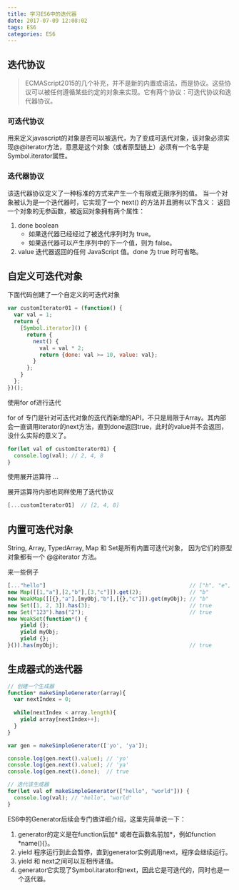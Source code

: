 ```yaml
---
title: 学习ES6中的迭代器
date: 2017-07-09 12:08:02
tags: ES6
categories: ES6 
---
```


## 迭代协议

> ECMAScript2015的几个补充，并不是新的内置或语法，而是协议。这些协议可以被任何遵循某些约定的对象来实现。它有两个协议：可迭代协议和迭代器协议。

<!--more-->

### 可迭代协议

用来定义javascript的对象是否可以被迭代，为了变成可迭代对象，该对象必须实现@@iterator方法，意思是这个对象（或者原型链上）必须有一个名字是Symbol.iterator属性。

### 迭代器协议

该迭代器协议定义了一种标准的方式来产生一个有限或无限序列的值。
当一个对象被认为是一个迭代器时，它实现了一个 next() 的方法并且拥有以下含义：
返回一个对象的无参函数，被返回对象拥有两个属性：

1. done boolean
	* 如果迭代器已经经过了被迭代序列时为 true。
	* 如果迭代器可以产生序列中的下一个值，则为 false。
2. value
	 迭代器返回的任何 JavaScript 值。done 为 true 时可省略。

## 自定义可迭代对象

下面代码创建了一个自定义的可迭代对象

```javascript
var customIterator01 = (function() {
  var val = 1;
  return {
    [Symbol.iterator]() {
      return {	
        next() {
          val = val * 2;
          return {done: val >= 10, value: val};
        }
      };
    }
  };
})();
```

使用for of进行迭代

for of 专门是针对可迭代对象的迭代而新增的API，不只是局限于Array。其内部会一直调用iterator的next方法，直到done返回true，此时的value并不会返回，没什么实际的意义了。

```javascript
for(let val of customIterator01) {
  console.log(val); // 2, 4, 8
}
```

使用展开运算符 ...

展开运算符内部也同样使用了迭代协议

```javascript
[...customIterator01]  // [2, 4, 8]
```

## 内置可迭代对象

String, Array, TypedArray, Map 和 Set是所有内置可迭代对象， 因为它们的原型对象都有一个 @@iterator 方法。

来一些例子

```javascript
[..."hello"]                                             // ["h", "e", "l", "l", "o"]
new Map([[1,"a"],[2,"b"],[3,"c"]]).get(2);               // "b"
new WeakMap([[{},"a"],[myObj,"b"],[{},"c"]]).get(myObj); // "b"
new Set([1, 2, 3]).has(3);                               // true
new Set("123").has("2");                                 // true
new WeakSet(function*() {
    yield {};
    yield myObj;
    yield {};
}()).has(myObj);                                         // true
```

## 生成器式的迭代器

```javascript
// 创建一个生成器
function* makeSimpleGenerator(array){
  var nextIndex = 0;
  
  while(nextIndex < array.length){
    yield array[nextIndex++];
  }
}

var gen = makeSimpleGenerator(['yo', 'ya']);

console.log(gen.next().value); // 'yo'
console.log(gen.next().value); // 'ya'
console.log(gen.next().done);  // true

// 迭代该生成器
for(let val of makeSimpleGenerator(["hello", "world"])) {
  console.log(val); // "hello", "world"
}
```
ES6中的Generator后续会专门做详细介绍，这里先简单说一下：

1. generator的定义是在function后加* 或者在函数名前加*，例如function *name(){}。
2. yield 程序运行到此会暂停，直到generator实例调用next，程序会继续运行。
3. yield 和 next之间可以互相传递值。
4. generator它实现了Symbol.itarator和next，因此它是可迭代的，同时也是一个迭代器。



